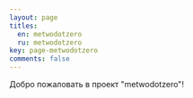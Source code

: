 ```yaml
---
layout: page
titles:  
  en: metwodotzero
  ru: metwodotzero
key: page-metwodotzero
comments: false
---
```


Добро пожаловать в проект "metwodotzero"!